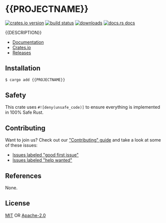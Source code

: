 # {{PROJECTNAME}}
[![crates.io version][1]][2] [![build status][3]][4]
[![downloads][5]][6] [![docs.rs docs][7]][8]

{{DESCRIPTION}}

- [Documentation][8]
- [Crates.io][2]
- [Releases][releases]

## Installation
```sh
$ cargo add {{PROJECTNAME}}
```

## Safety
This crate uses ``#![deny(unsafe_code)]`` to ensure everything is implemented in
100% Safe Rust.

## Contributing
Want to join us? Check out our ["Contributing" guide][contributing] and take a
look at some of these issues:

- [Issues labeled "good first issue"][good-first-issue]
- [Issues labeled "help wanted"][help-wanted]

## References
None.

## License
[MIT](./LICENSE-MIT) OR [Apache-2.0](./LICENSE-APACHE)

[1]: https://img.shields.io/crates/v/{{PROJECTNAME}}.svg?style=flat-square
[2]: https://crates.io/crates/{{PROJECTNAME}}
[3]: https://img.shields.io/travis/{{USERNAME}}/{{PROJECTNAME}}/master.svg?style=flat-square
[4]: https://travis-ci.org/{{USERNAME}}/{{PROJECTNAME}}
[5]: https://img.shields.io/crates/d/{{PROJECTNAME}}.svg?style=flat-square
[6]: https://crates.io/crates/{{PROJECTNAME}}
[7]: https://img.shields.io/badge/docs-latest-blue.svg?style=flat-square
[8]: https://docs.rs/{{PROJECTNAME}}

[releases]: https://github.com/{{USERNAME}}/{{PROJECTNAME}}/releases
[contributing]: https://github.com/{{USERNAME}}/{{PROJECTNAME}}/blob/master.github/CONTRIBUTING.md
[good-first-issue]: https://github.com/{{USERNAME}}/{{PROJECTNAME}}/labels/good%20first%20issue
[help-wanted]: https://github.com/{{USERNAME}}/{{PROJECTNAME}}/labels/help%20wanted
